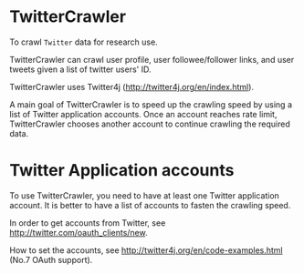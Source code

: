 TwitterCrawler
==============
To crawl `Twitter` data for research use.

TwitterCrawler can crawl user profile, user followee/follower links, and user tweets given a list of twitter users' ID.

TwitterCrawler uses Twitter4j (http://twitter4j.org/en/index.html).

A main goal of TwitterCrawler is to speed up the crawling speed by using a list of Twitter application accounts. Once an account reaches rate limit, TwitterCrawler chooses another account to continue crawling the required data. 


Twitter Application accounts
=================
To use TwitterCrawler, you need to have at least one Twitter application account. It is better to have a list of accounts to fasten the crawling speed.

In order to get accounts from Twitter, see http://twitter.com/oauth_clients/new.

How to set the accounts, see http://twitter4j.org/en/code-examples.html (No.7 OAuth support).


